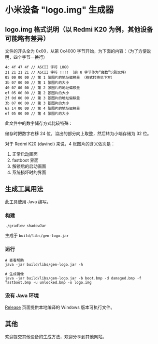 # 小米设备 "logo.img" 生成器

## logo.img 格式说明（以 Redmi K20 为例，其他设备可能略有差异）

文件的开头全为 0x00，从第 0x4000 字节开始，为下面的内容：（为了方便说明，四个字节一换行）
```text
4c 4f 47 4f // ASCII 字符 LOGO
21 21 21 21 // ASCII 字符 !!!! （前 8 字节作为“魔数”识别文件）
05 00 00 00 // 第 1 张图片的地址偏移量 （格式转换见下方）
3b 07 00 00 // 第 1 张图片的大小
40 07 00 00 // 第 2 张图片的地址偏移量
ef 05 00 00 // 第 2 张图片的大小
2f 0d 00 00 // 第 3 张图片的地址偏移量
3b 07 00 00 // 第 3 张图片的大小
6a 14 00 00 // 第 4 张图片的地址偏移量
ef 05 00 00 // 第 4 张图片的大小
```

此文件中的数字储存方式比较特殊：

储存时把数字右移 24 位，溢出的部分向上取整，然后转为小端存储为 32 位。

对于 Redmi K20 (davinci) 来说，4 张图片的含义依次是：

1. 正常启动画面
2. fastboot 界面
3. 解锁后的启动画面
4. 系统损坏时的界面

## 生成工具用法

此工具使用 Java 编写。

### 构建

```shell
./gradlew shadowJar
```

生成于 `build/libs/gen-logo.jar`

### 运行

```shell
# 查看帮助
java -jar build/libs/gen-logo.jar -h

# 生成镜像
java -jar build/libs/gen-logo.jar -b boot.bmp -d damaged.bmp -f fastboot.bmp -u unlocked.bmp -o logo.img
```

### 没有 Java 环境

[Release](./releases) 页面提供本地编译的 Windows 版本可执行文件。

## 其他

欢迎提交其他设备的生成方法，欢迎分享到其他网站。
